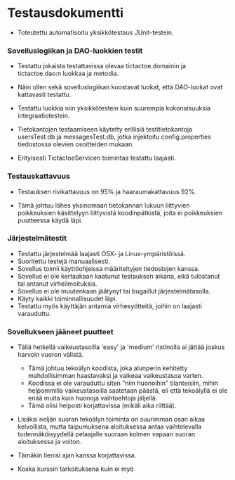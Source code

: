 # Testausdokumentti

- Toteutettu automatisoitu yksikkötestaus JUnit-testein.

### Sovelluslogiikan ja DAO-luokkien testit

- Testattu jokaista testattavissa olevaa tictactoe.domainin ja tictactoe.dao:n luokkaa ja metodia.

- Näin ollen sekä sovelluslogiikan koostavat luokat, että DAO-luokat ovat kattavasti testattu.

- Testattu luokkia niin yksikkötestein kuin suurempia kokonaisuuksia integraatiotestein.

- Tietokantojen testaamiseen käytetty erillisiä testitietokantoja usersTest.db ja messagesTest.db, jotka injektoitu config.properties tiedostossa olevien osoitteiden mukaan.

- Erityisesti TictactoeServicen toimintaa testattu laajasti.

### Testauskattavuus

- Testauksen rivikattavuus on 95% ja haaraumakattavuus 92%.

- Tämä johtuu lähes yksinomaan tietokannan lukuun liittyvien poikkeuksien käsittelyyn liittyvistä koodinpätkistä, joita ei poikkeuksien puutteessa käydä läpi.

### Järjestelmätestit

- Testattu järjestelmää laajasti OSX- ja Linux-ympäristöissä.
- Suoritettu testejä manuaalisesti.
- Sovellus toimii käyttöohjeissa määriteltyjen tiedostojen kanssa.
- Sovellus ei ole kertaakaan kaatunut testauksen aikana, eikä tulostanut tai antanut virheilmoituksia.
- Sovellus ei ole muutenkaan jäätynyt tai bugaillut järjestelmätasolla.
- Käyty kaikki toiminnallisuudet läpi.
- Testattu myös käyttäjän antamia virhesyötteitä, joihin on laajasti varauduttu.

### Sovellukseen jääneet puutteet

- Tällä hetkellä vaikeustasoilla 'easy' ja 'medium' ristinolla ai jättää joskus harvoin vuoron välistä.
  - Tämä johtuu tekoälyn koodista, joka alunperin kehitetty mahdollisimman haastavaksi ja vaikeaa vaikeustasoa varten.
  - Koodissa ei ole varauduttu siten "niin huonoihin" tilanteisiin, mihin helpommilla vaikeustasoilla saatetaan päästä, eli että tekoälyllä ei ole enää muita kuin huonoja vaihtoehtoja jäljellä.
  - Tämä olisi helposti korjattavissa (mikäli aika riittää).

- Lisäksi neljän suoran tekoälyn toiminta on suurimman osan aikaa kelvollista, mutta taipumuksena aloituksessa antaa vaihtelevalla todennäköisyydellä pelaajalle suoraan kolmen vapaan suoran aloituksessa ja voiton.
- Tämäkin lienisi ajan kanssa korjattavissa.

- Koska kurssin tarkoituksena kuin ei myö
